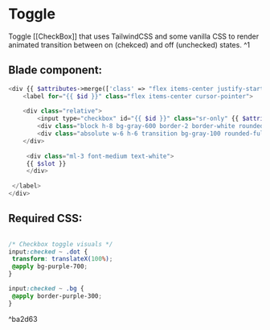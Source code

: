 # Toggle

Toggle [[CheckBox]] that uses TailwindCSS and some vanilla CSS to render animated transition between on (chekced) and off (unchecked) states. ^1

## Blade component:
```php
<div {{ $attributes->merge(['class' => "flex items-center justify-start w-full py-2"])->only(['class']) }}>
	<label for="{{ $id }}" class="flex items-center cursor-pointer">
 	
	<div class="relative">
		<input type="checkbox" id="{{ $id }}" class="sr-only" {{ $attributes->only(['name', 'id', 'value', 'readonly', 'disabled', 'required', 'autofocus']) }} wire:model="{{ $id }}">
		<div class="block h-8 bg-gray-600 border-2 border-white rounded-full w-14 bg"></div>
		<div class="absolute w-6 h-6 transition bg-gray-100 rounded-full dot left-1 top-1"></div>
	</div>
	
	 <div class="ml-3 font-medium text-white">
	 {{ $slot }}
	 </div>
 
 </label>
</div>
```

## Required CSS:
```css

/* Checkbox toggle visuals */
input:checked ~ .dot {
 transform: translateX(100%);
 @apply bg-purple-700;
}

input:checked ~ .bg {
 @apply border-purple-300;
}

```

^ba2d63
